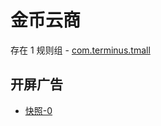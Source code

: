 # 金币云商

存在 1 规则组 - [com.terminus.tmall](/src/apps/com.terminus.tmall.ts)

## 开屏广告

- [快照-0](https://i.gkd.li/import/13199252)
